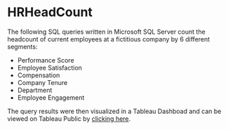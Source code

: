 # HRHeadCount

The following SQL queries written in Microsoft SQL Server count the headcount of current employees at a fictitious company by 6 different segments:

- Performance Score
- Employee Satisfaction
- Compensation
- Company Tenure
- Department 
- Employee Engagement

The query results were then visualized in a Tableau Dashboad and can be viewed on Tableau Public by [clicking here](https://public.tableau.com/views/HRHeadCountDashboard/CompanyHeadcountDashboard?:language=en-US&:display_count=n&:origin=viz_share_link).
